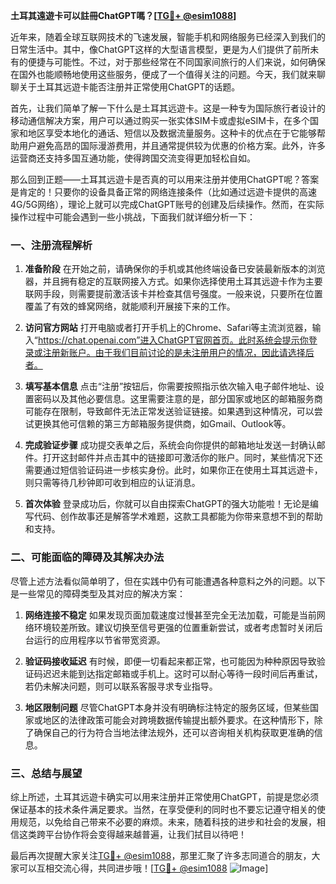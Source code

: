 **土耳其遠遊卡可以註冊ChatGPT嗎？[[TG💪+ @esim1088](https://t.me/s/esim1088)]**

近年来，随着全球互联网技术的飞速发展，智能手机和网络服务已经深入到我们的日常生活中。其中，像ChatGPT这样的大型语言模型，更是为人们提供了前所未有的便捷与可能性。不过，对于那些经常在不同国家间旅行的人们来说，如何确保在国外也能顺畅地使用这些服务，便成了一个值得关注的问题。今天，我们就来聊聊关于土耳其远遊卡能否注册并正常使用ChatGPT的话题。

首先，让我们简单了解一下什么是土耳其远遊卡。这是一种专为国际旅行者设计的移动通信解决方案，用户可以通过购买一张实体SIM卡或虚拟eSIM卡，在多个国家和地区享受本地化的通话、短信以及数据流量服务。这种卡的优点在于它能够帮助用户避免高昂的国际漫游费用，并且通常提供较为优惠的价格方案。此外，许多运营商还支持多国互通功能，使得跨国交流变得更加轻松自如。

那么回到正题——土耳其远遊卡是否真的可以用来注册并使用ChatGPT呢？答案是肯定的！只要你的设备具备正常的网络连接条件（比如通过远遊卡提供的高速4G/5G网络），理论上就可以完成ChatGPT账号的创建及后续操作。然而，在实际操作过程中可能会遇到一些小挑战，下面我们就详细分析一下：

### 一、注册流程解析

1. **准备阶段**
   在开始之前，请确保你的手机或其他终端设备已安装最新版本的浏览器，并且拥有稳定的互联网接入方式。如果你选择使用土耳其远遊卡作为主要联网手段，则需要提前激活该卡并检查其信号强度。一般来说，只要所在位置覆盖了有效的蜂窝网络，就能顺利开展接下来的工作。

2. **访问官方网站**
   打开电脑或者打开手机上的Chrome、Safari等主流浏览器，输入“https://chat.openai.com”进入ChatGPT官网首页。此时系统会提示你登录或注册新账户。由于我们目前讨论的是未注册用户的情况，因此请选择后者。

3. **填写基本信息**
   点击“注册”按钮后，你需要按照指示依次输入电子邮件地址、设置密码以及其他必要信息。这里需要注意的是，部分国家或地区的邮箱服务商可能存在限制，导致邮件无法正常发送验证链接。如果遇到这种情况，可以尝试更换其他可信赖的第三方邮箱服务提供商，如Gmail、Outlook等。

4. **完成验证步骤**
   成功提交表单之后，系统会向你提供的邮箱地址发送一封确认邮件。打开这封邮件并点击其中的链接即可激活你的账户。同时，某些情况下还需要通过短信验证码进一步核实身份。此时，如果你正在使用土耳其远遊卡，则只需等待几秒钟即可收到相应的认证消息。

5. **首次体验**
   登录成功后，你就可以自由探索ChatGPT的强大功能啦！无论是编写代码、创作故事还是解答学术难题，这款工具都能为你带来意想不到的帮助和支持。

### 二、可能面临的障碍及其解决办法

尽管上述方法看似简单明了，但在实践中仍有可能遭遇各种意料之外的问题。以下是一些常见的障碍类型及其对应的解决方案：

1. **网络连接不稳定**
   如果发现页面加载速度过慢甚至完全无法加载，可能是当前网络环境较差所致。建议切换至信号更强的位置重新尝试，或者考虑暂时关闭后台运行的应用程序以节省带宽资源。

2. **验证码接收延迟**
   有时候，即便一切看起来都正常，也可能因为种种原因导致验证码迟迟未能到达指定邮箱或手机上。这时可以耐心等待一段时间后再重试，若仍未解决问题，则可以联系客服寻求专业指导。

3. **地区限制问题**
   尽管ChatGPT本身并没有明确标注特定的服务区域，但某些国家或地区的法律政策可能会对跨境数据传输提出额外要求。在这种情形下，除了确保自己的行为符合当地法律法规外，还可以咨询相关机构获取更准确的信息。

### 三、总结与展望

综上所述，土耳其远遊卡确实可以用来注册并正常使用ChatGPT，前提是您必须保证基本的技术条件满足要求。当然，在享受便利的同时也不要忘记遵守相关的使用规范，以免给自己带来不必要的麻烦。未来，随着科技的进步和社会的发展，相信这类跨平台协作将会变得越来越普遍，让我们拭目以待吧！

最后再次提醒大家关注[TG💪+ @esim1088](https://t.me/s/esim1088)，那里汇聚了许多志同道合的朋友，大家可以互相交流心得，共同进步哦！[[TG💪+ @esim1088](https://t.me/s/esim1088) ![Image](https://i.postimg.cc/4NQfJmqS/Snipaste-2025-05-13-00-14-12.png)]